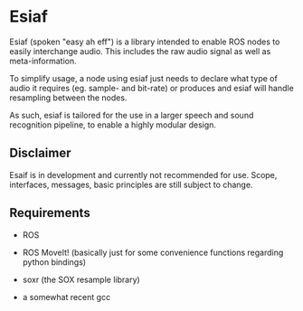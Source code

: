 # Esiaf
Esiaf (spoken "easy ah eff") is a library intended to enable ROS nodes to easily interchange audio.
This includes the raw audio signal as well as meta-information.

To simplify usage, a node using esiaf just needs to declare what type of audio it requires (eg.  sample- and bit-rate) or produces and esiaf will handle resampling between the nodes.

As such, esiaf is tailored for the use in a larger speech and sound recognition pipeline, to enable a highly modular design.


## Disclaimer

Esaif is in development and currently not recommended for use.
Scope, interfaces, messages, basic principles are still subject to change.

## Requirements

- ROS

- ROS MoveIt! (basically just for some convenience functions regarding python bindings)

- soxr (the SOX resample library)

- a somewhat recent gcc